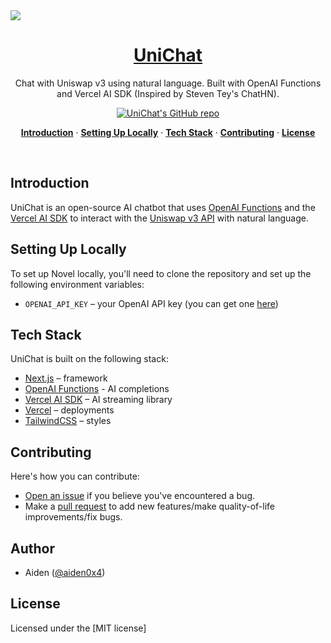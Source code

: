 <a href="https://unichat.fn03.xyz">
  <img  src="https://i.imgur.com/46xKKXy.png">
  <h1 align="center">UniChat</h1>
</a>

<p align="center">
  Chat with Uniswap v3 using natural language. Built with OpenAI Functions and Vercel AI SDK (Inspired by Steven Tey's ChatHN). 
</p>

<p align="center">
  <a href="https://github.com/0xaaiden/unichat"><img src="https://img.shields.io/github/stars/0xaaiden/unichat?style=social" alt="UniChat's GitHub repo"></a>
</p>

<p align="center">
  <a href="#introduction"><strong>Introduction</strong></a> ·
  <a href="#setting-up-locally"><strong>Setting Up Locally</strong></a> ·
  <a href="#tech-stack"><strong>Tech Stack</strong></a> ·
  <a href="#contributing"><strong>Contributing</strong></a> ·
  <a href="#license"><strong>License</strong></a>
</p>
<br/>

## Introduction

UniChat is an open-source AI chatbot that uses [OpenAI Functions](https://platform.openai.com/docs/guides/gpt/function-calling) and the [Vercel AI SDK](https://sdk.vercel.ai/docs) to interact with the [Uniswap v3 API](https://uniswap.org) with natural language.



## Setting Up Locally

To set up Novel locally, you'll need to clone the repository and set up the following environment variables:

- `OPENAI_API_KEY` – your OpenAI API key (you can get one [here](https://platform.openai.com/account/api-keys))

## Tech Stack

UniChat is built on the following stack:

- [Next.js](https://nextjs.org/) – framework
- [OpenAI Functions](https://platform.openai.com/docs/guides/gpt/function-calling) - AI completions
- [Vercel AI SDK](https://sdk.vercel.ai/docs) – AI streaming library
- [Vercel](https://vercel.com) – deployments
- [TailwindCSS](https://tailwindcss.com/) – styles

## Contributing

Here's how you can contribute:

- [Open an issue](https://github.com/0xaaiden/unichat/issues) if you believe you've encountered a bug.
- Make a [pull request](https://github.com/0xaaiden/unichat/pull) to add new features/make quality-of-life improvements/fix bugs.

## Author

- Aiden ([@aiden0x4](https://twitter.com/aiden0x4))

## License

Licensed under the [MIT license]
